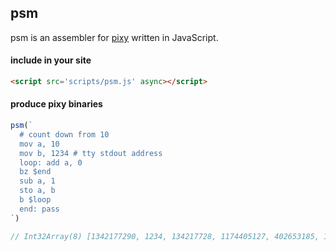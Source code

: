 ## psm
psm is an assembler for [pixy](https://circuitverse.org/27264/projects/pixy-indev) written in JavaScript.

#### include in your site

```html
<script src='scripts/psm.js' async></script>
```

#### produce pixy binaries

```js
psm(`
  # count down from 10
  mov a, 10
  mov b, 1234 # tty stdout address
  loop: add a, 0
  bz $end
  sub a, 1
  sto a, b
  b $loop
  end: pass
`)

// Int32Array(8) [1342177290, 1234, 134217728, 1174405127, 402653185, 1619001344, 1073741826, 2013265920]
```
